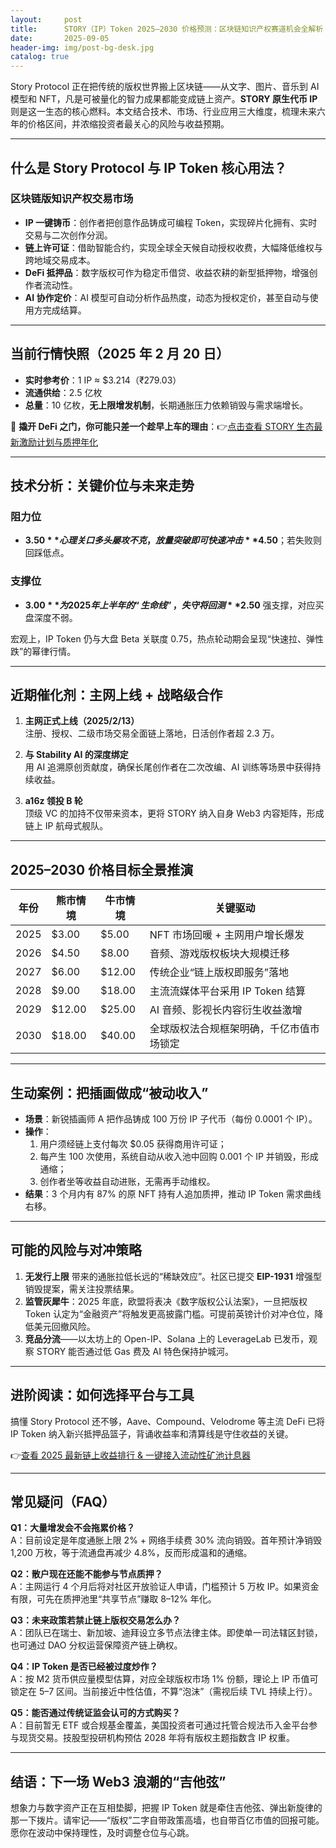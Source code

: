 ```yaml
---
layout:     post
title:      STORY（IP）Token 2025–2030 价格预测：区块链知识产权赛道机会全解析
date:       2025-09-05
header-img: img/post-bg-desk.jpg
catalog: true
---
```


Story Protocol 正在把传统的版权世界搬上区块链——从文字、图片、音乐到 AI 模型和 NFT，凡是可被量化的智力成果都能变成链上资产。**STORY 原生代币 IP** 则是这一生态的核心燃料。本文结合技术、市场、行业应用三大维度，梳理未来六年的价格区间，并浓缩投资者最关心的风险与收益预期。

---

## 什么是 Story Protocol 与 IP Token 核心用法？

### 区块链版知识产权交易市场

- **IP 一键铸币**：创作者把创意作品铸成可编程 Token，实现碎片化拥有、实时交易与二次创作分润。
- **链上许可证**：借助智能合约，实现全球全天候自动授权收费，大幅降低维权与跨地域交易成本。
- **DeFi 抵押品**：数字版权可作为稳定币借贷、收益农耕的新型抵押物，增强创作者流动性。
- **AI 协作定价**：AI 模型可自动分析作品热度，动态为授权定价，甚至自动与使用方完成结算。

---

## 当前行情快照（2025 年 2 月 20 日）

- **实时参考价**：1 IP ≈ $3.214（₹279.03）
- **流通供给**：2.5 亿枚
- **总量**：10 亿枚，**无上限增发机制**，长期通胀压力依赖销毁与需求端增长。

🎯 **撬开 DeFi 之门，你可能只差一个趁早上车的理由**：👉[点击查看 STORY 生态最新激励计划与质押年化](https://okxdog.com/)

---

## 技术分析：关键价位与未来走势

### 阻力位
- **$3.50** 心理关口多头屡攻不克，放量突破即可快速冲击 **$4.50**；若失败则回踩低点。

### 支撑位
- **$3.00** 为 2025 年上半年的“生命线”，失守将回测 **$2.50** 强支撑，对应买盘深度不弱。

宏观上，IP Token 仍与大盘 Beta 关联度 0.75，热点轮动期会呈现“快速拉、弹性跌”的幂律行情。

---

## 近期催化剂：主网上线 + 战略级合作

1. **主网正式上线（2025/2/13）**  
   注册、授权、二级市场交易全面链上落地，日活创作者超 2.3 万。

2. **与 Stability AI 的深度绑定**  
   用 AI 追溯原创贡献度，确保长尾创作者在二次改编、AI 训练等场景中获得持续收益。

3. **a16z 领投 B 轮**  
   顶级 VC 的加持不仅带来资本，更将 STORY 纳入自身 Web3 内容矩阵，形成链上 IP 航母式舰队。

---

## 2025–2030 价格目标全景推演

| 年份 | 熊市情境 | 牛市情境 | 关键驱动 |
| ---- | -------- | -------- | -------- |
| 2025 | $3.00    | $5.00    | NFT 市场回暖 + 主网用户增长爆发 |
| 2026 | $4.50    | $8.00    | 音频、游戏版权板块大规模迁移 |
| 2027 | $6.00    | $12.00   | 传统企业“链上版权即服务”落地 |
| 2028 | $9.00    | $18.00   | 主流流媒体平台采用 IP Token 结算 |
| 2029 | $12.00   | $25.00   | AI 音频、影视长内容衍生收益激增 |
| 2030 | $18.00   | $40.00   | 全球版权法合规框架明确，千亿市值市场锁定 |

---

## 生动案例：把插画做成“被动收入”

- **场景**：新锐插画师 A 把作品铸成 100 万份 IP 子代币（每份 0.0001 个 IP）。
- **操作**：
  1. 用户须经链上支付每次 $0.05 获得商用许可证；
  2. 每产生 100 次使用，系统自动从收入池中回购 0.001 个 IP 并销毁，形成通缩；
  3. 创作者坐等收益自动进账，无需再手动维权。
- **结果**：3 个月内有 87% 的原 NFT 持有人追加质押，推动 IP Token 需求曲线右移。

---

## 可能的风险与对冲策略

1. **无发行上限** 带来的通胀拉低长远的“稀缺效应”。社区已提交 **EIP-1931** 增强型销毁提案，需关注投票结果。
2. **监管灰犀牛**：2025 年底，欧盟将表决《数字版权公认法案》，一旦把版权 Token 认定为“金融资产”将触发更高披露门槛。可提前英镑计价对冲仓位，降低美元回撤风险。
3. **竞品分流**——以太坊上的 Open-IP、Solana 上的 LeverageLab 已发币，观察 STORY 能否通过低 Gas 费及 AI 特色保持护城河。

---

## 进阶阅读：如何选择平台与工具

搞懂 Story Protocol 还不够，Aave、Compound、Velodrome 等主流 DeFi 已将 IP Token 纳入新兴抵押品篮子，背诵收益率和清算线是守住收益的关键。

👉[查看 2025 最新链上收益排行 & 一键接入流动性矿池计息器](https://okxdog.com/)

---

## 常见疑问（FAQ）

**Q1：大量增发会不会拖累价格？**  
A：目前设定是年度通胀上限 2% + 网络手续费 30% 流向销毁。首年预计净销毁 1,200 万枚，等于流通盘再减少 4.8%，反而形成温和的通缩。

**Q2：散户现在还能不能参与节点质押？**  
A：主网运行 4 个月后将对社区开放验证人申请，门槛预计 5 万枚 IP。如果资金有限，可先在质押池里“共享节点”赚取 8–12% 年化。

**Q3：未来政策若禁止链上版权交易怎么办？**  
A：团队已在瑞士、新加坡、迪拜设立多节点法律主体。即使单一司法辖区封锁，也可通过 DAO 分权运营保障资产链上确权。

**Q4：IP Token 是否已经被过度炒作？**  
A：按 M2 货币供应量模型估算，对应全球版权市场 1% 份额，理论上 IP 币值可锁定在 $5–$7 区间。当前接近中性估值，不算“泡沫”（需视后续 TVL 持续上行）。

**Q5：能否通过传统证监会认可的方式购买？**  
A：目前暂无 ETF 或合规基金覆盖，美国投资者可通过托管合规法币入金平台参与现货交易。技股型投研机构预估 2028 年将有版权主题指数含 IP 权重。

---

## 结语：下一场 Web3 浪潮的“吉他弦”

想象力与数字资产正在互相垫脚，把握 IP Token 就是牵住吉他弦、弹出新旋律的那一下拨片。请牢记——“版权”二字自带政策高墙，也自带百亿市值的回报可能。愿你在波动中保持理性，及时调整仓位与心跳。